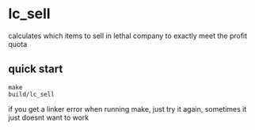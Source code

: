 # lc_sell
calculates which items to sell in lethal company to exactly meet the profit quota

## quick start
```
make
build/lc_sell
```
if you get a linker error when running make, just try it again, sometimes it just doesnt want to work
